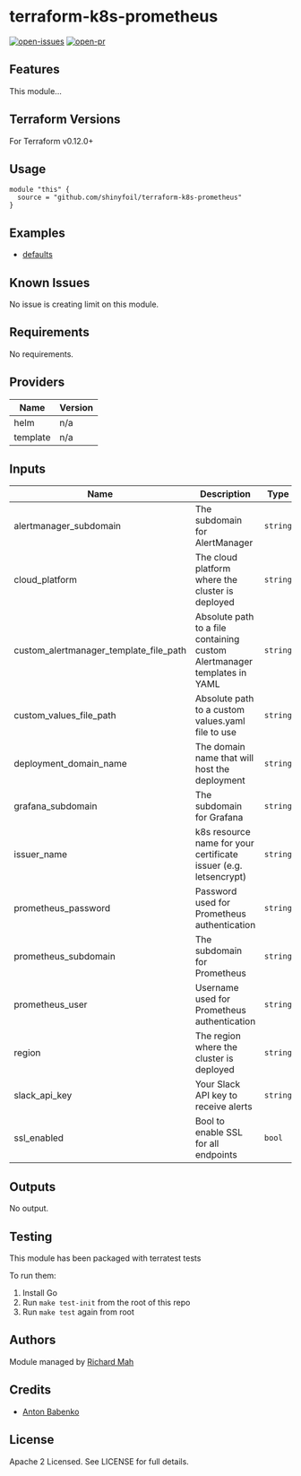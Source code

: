 # terraform-k8s-prometheus

[![open-issues](https://img.shields.io/github/issues-raw/insight-infrastructure/terraform-k8s-prometheus?style=for-the-badge)](https://github.com/shinyfoil/terraform-k8s-prometheus/issues)
[![open-pr](https://img.shields.io/github/issues-pr-raw/insight-infrastructure/terraform-k8s-prometheus?style=for-the-badge)](https://github.com/shinyfoil/terraform-k8s-prometheus/pulls)

## Features

This module...

## Terraform Versions

For Terraform v0.12.0+

## Usage

```hcl
module "this" {
  source = "github.com/shinyfoil/terraform-k8s-prometheus"
}
```
## Examples

- [defaults](https://github.com/insight-infrastructure/terraform-k8s-prometheus/tree/master/examples/defaults)

## Known  Issues
No issue is creating limit on this module.

<!-- BEGINNING OF PRE-COMMIT-TERRAFORM DOCS HOOK -->
## Requirements

No requirements.

## Providers

| Name | Version |
|------|---------|
| helm | n/a |
| template | n/a |

## Inputs

| Name | Description | Type | Default | Required |
|------|-------------|------|---------|:--------:|
| alertmanager\_subdomain | The subdomain for AlertManager | `string` | `"alertmanager"` | no |
| cloud\_platform | The cloud platform where the cluster is deployed | `string` | n/a | yes |
| custom\_alertmanager\_template\_file\_path | Absolute path to a file containing custom Alertmanager templates in YAML | `string` | `""` | no |
| custom\_values\_file\_path | Absolute path to a custom values.yaml file to use | `string` | `""` | no |
| deployment\_domain\_name | The domain name that will host the deployment | `string` | `""` | no |
| grafana\_subdomain | The subdomain for Grafana | `string` | `"grafana"` | no |
| issuer\_name | k8s resource name for your certificate issuer (e.g. letsencrypt) | `string` | `"letsencrypt"` | no |
| prometheus\_password | Password used for Prometheus authentication | `string` | `"node_exporter_password"` | no |
| prometheus\_subdomain | The subdomain for Prometheus | `string` | `"prometheus"` | no |
| prometheus\_user | Username used for Prometheus authentication | `string` | `"node_exporter_user"` | no |
| region | The region where the cluster is deployed | `string` | n/a | yes |
| slack\_api\_key | Your Slack API key to receive alerts | `string` | `""` | no |
| ssl\_enabled | Bool to enable SSL for all endpoints | `bool` | `true` | no |

## Outputs

No output.

<!-- END OF PRE-COMMIT-TERRAFORM DOCS HOOK -->

## Testing
This module has been packaged with terratest tests

To run them:

1. Install Go
2. Run `make test-init` from the root of this repo
3. Run `make test` again from root

## Authors

Module managed by [Richard Mah](https://github.com/shinyfoil)

## Credits

- [Anton Babenko](https://github.com/antonbabenko)

## License

Apache 2 Licensed. See LICENSE for full details.
